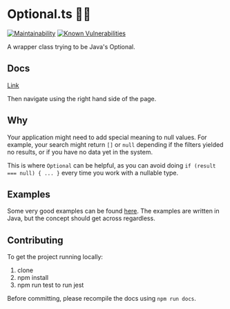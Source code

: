 # Optional.ts 🤷‍♂️
[![Maintainability](https://api.codeclimate.com/v1/badges/702b920220cbcf5e8894/maintainability)](https://codeclimate.com/github/kreatemore/optional-ts/maintainability)
[![Known Vulnerabilities](https://snyk.io/test/github/kreatemore/optional-ts/badge.svg?targetFile=package.json)](https://snyk.io/test/github/kreatemore/optional-ts?targetFile=package.json)

A wrapper class trying to be Java's Optional.

## Docs
[Link](https://kreatemore.github.io/optional-ts/index.html)

Then navigate using the right hand side of the page. 

## Why

Your application might need to add special meaning to null values.
For example, your search might return `[]` or `null` depending if the
filters yielded no results, or if you have no data yet in the system.

This is where `Optional` can be helpful, as you can avoid doing 
`if (result === null) { ... }` every time you work with a nullable type.
 
 ## Examples
 
Some very good examples can be found [here](http://www.baeldung.com/java-optional).
The examples are written in Java, but the concept should get across regardless.

## Contributing

To get the project running locally:

1. clone
2. npm install
3. npm run test to run jest

Before committing, please recompile the docs using `npm run docs`.
